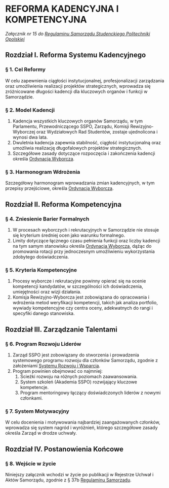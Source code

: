 ﻿# REFORMA KADENCYJNA I KOMPETENCYJNA

*Załącznik nr 15 do [Regulaminu Samorządu Studenckiego Politechniki Opolskiej](01-regulamin-sspo.md)*

## Rozdział I. Reforma Systemu Kadencyjnego

### § 1. Cel Reformy
W celu zapewnienia ciągłości instytucjonalnej, profesjonalizacji zarządzania oraz umożliwienia realizacji projektów strategicznych, wprowadza się zróżnicowane długości kadencji dla kluczowych organów i funkcji w Samorządzie.

### § 2. Model Kadencji
1. Kadencja wszystkich kluczowych organów Samorządu, w tym Parlamentu, Przewodniczącego SSPO, Zarządu, Komisji Rewizyjno-Wyborczej oraz Wydziałowych Rad Studentów, zostaje ujednolicona i wynosi dwa lata.
2. Dwuletnia kadencja zapewnia stabilność, ciągłość instytucjonalną oraz umożliwia realizację długofalowych projektów strategicznych.
3. Szczegółowe zasady dotyczące rozpoczęcia i zakończenia kadencji określa [Ordynacja Wyborcza](02-ordynacja-wyborcza.md).

### § 3. Harmonogram Wdrożenia
Szczegółowy harmonogram wprowadzania zmian kadencyjnych, w tym przepisy przejściowe, określa [Ordynacja Wyborcza](02-ordynacja-wyborcza.md).

## Rozdział II. Reforma Kompetencyjna

### § 4. Zniesienie Barier Formalnych
1. W procesach wyborczych i rekrutacyjnych w Samorządzie nie stosuje się kryterium średniej ocen jako warunku formalnego.
2. Limity dotyczące łącznego czasu pełnienia funkcji oraz liczby kadencji na tym samym stanowisku określa [Ordynacja Wyborcza](02-ordynacja-wyborcza.md), dążąc do promowania rotacji przy jednoczesnym umożliwieniu wykorzystania zdobytego doświadczenia.

### § 5. Kryteria Kompetencyjne
1. Procesy wyborcze i rekrutacyjne powinny opierać się na ocenie kompetencji kandydatów, w szczególności ich doświadczenia, umiejętności oraz wizji działania.
2. Komisja Rewizyjno-Wyborcza jest zobowiązana do opracowania i wdrożenia metod weryfikacji kompetencji, takich jak analiza portfolio, wywiady kompetencyjne czy centra oceny, adekwatnych do rangi i specyfiki danego stanowiska.

## Rozdział III. Zarządzanie Talentami

### § 6. Program Rozwoju Liderów
1. Zarząd SSPO jest zobowiązany do stworzenia i prowadzenia systemowego programu rozwoju dla członków Samorządu, zgodnie z założeniami [Systemu Rozwoju i Wsparcia](12-system-rozwoju.md).
2. Program powinien obejmować co najmniej:
    1) Ścieżki rozwoju na różnych poziomach zaawansowania.
    2) System szkoleń (Akademia SSPO) rozwijający kluczowe kompetencje.
    3) Program mentoringowy łączący doświadczonych liderów z nowymi członkami.

### § 7. System Motywacyjny
W celu docenienia i motywowania najbardziej zaangażowanych członków, wprowadza się system nagród i wyróżnień, którego szczegółowe zasady określa Zarząd w drodze uchwały.

## Rozdział IV. Postanowienia Końcowe

### § 8. Wejście w życie
Niniejszy załącznik wchodzi w życie po publikacji w Rejestrze Uchwał i Aktów Samorządu, zgodnie z § 37b [Regulaminu Samorządu](01-regulamin-sspo.md).



